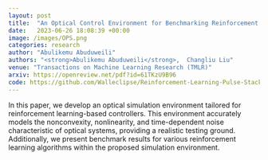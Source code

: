 ```yaml
---
layout: post
title:  "An Optical Control Environment for Benchmarking Reinforcement Learning Algorithms"
date:   2023-06-26 18:08:39 +00:00
image: /images/OPS.png
categories: research
author: "Abulikemu Abuduweili"
authors: "<strong>Abulikemu Abuduweili</strong>,  Changliu Liu"
venue: "Transactions on Machine Learning Research (TMLR)"
arxiv: https://openreview.net/pdf?id=61TKzU9B96 
code: https://github.com/Walleclipse/Reinforcement-Learning-Pulse-Stacking 
---
```


In this paper, we develop an optical simulation environment tailored for reinforcement learning-based controllers. 
This environment accurately models the nonconvexity, nonlinearity, and time-dependent noise characteristic of optical systems, 
providing a realistic testing ground. 
Additionally, we present benchmark results for various reinforcement learning algorithms within the proposed simulation environment.